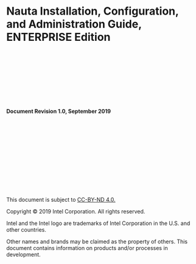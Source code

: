 # Nauta Installation, Configuration, and Administration Guide, ENTERPRISE Edition
<br>
<br>
<br>
<br>
<br>
<br>
<br>
<br>





**Document Revision 1.0, September 2019** 

<br>
<br>
<br>
<br>
<br>
<br>
<br>
<br>
<br>
<br>
<br>






This document is subject to [CC-BY-ND 4.0.](https://creativecommons.org/licenses/by-nd/4.0/) 

Copyright © 2019 Intel Corporation. All rights reserved.

Intel and the Intel logo are trademarks of Intel Corporation in the U.S. and other countries.

Other names and brands may be claimed as the property of others.
This document contains information on products and/or processes in development.

